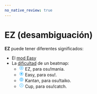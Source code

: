 ```yaml
---
no_native_review: true
---
```


# EZ (desambiguación)

**EZ** puede tener diferentes significados:

- El [mod Easy](/wiki/Game_modifier/Easy)
- La [dificultad](/wiki/Beatmap/Difficulty) de un beatmap:
  - ![](/wiki/shared/diff/easy-m.png?20211215) EZ, para osu!mania.
  - ![](/wiki/shared/diff/easy-o.png?20211215) Easy, para osu!.
  - ![](/wiki/shared/diff/easy-t.png?20211215) Kantan, para osu!taiko.
  - ![](/wiki/shared/diff/easy-c.png?20211215) Cup, para osu!catch.
